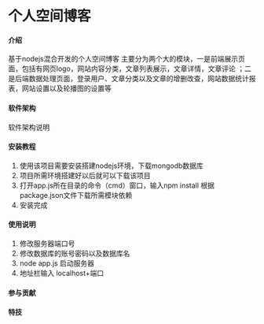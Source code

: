 # 个人空间博客

#### 介绍
基于nodejs混合开发的个人空间博客
主要分为两个大的模块，一是前端展示页面，包括有网页logo，网站内容分类，文章列表展示，文章详情，文章评论 ；二是后端数据处理页面，登录用户、文章分类以及文章的增删改查，网站数据统计报表，网站设置以及轮播图的设置等

#### 软件架构
软件架构说明


#### 安装教程

1.  使用该项目需要安装搭建nodejs环境，下载mongodb数据库
2.  项目所需环境搭建好以后就可以下载该项目
3.  打开app.js所在目录的命令（cmd）窗口，输入npm install 根据package.json文件下载所需模块依赖
4.  安装完成

#### 使用说明

1.  修改服务器端口号
2.  修改数据库的账号密码以及数据库名
3.  node app.js 启动服务器
4.  地址栏输入 localhost+端口

#### 参与贡献




#### 特技

